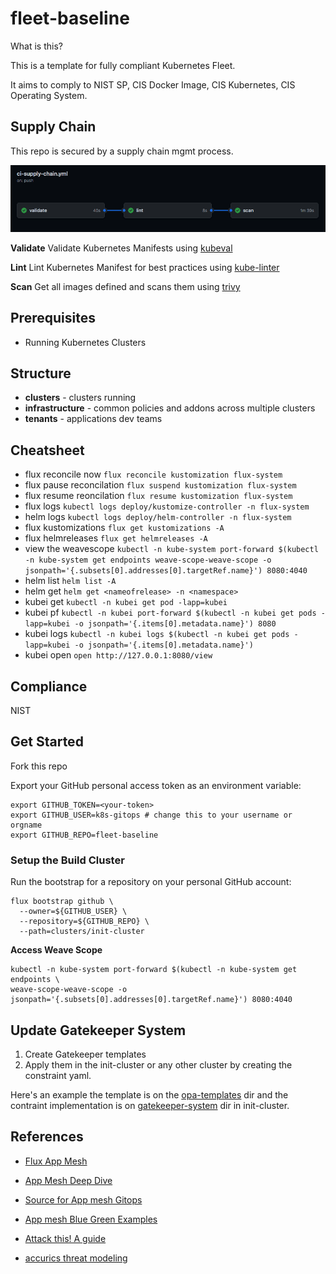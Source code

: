 # fleet-baseline

What is this?

This is a template for fully compliant Kubernetes Fleet.

It aims to comply to NIST SP, CIS Docker Image, CIS Kubernetes, CIS Operating System.

## Supply Chain

This repo is secured by a supply chain mgmt process.

![Supply Chain Image](https://raw.githubusercontent.com/k8s-gitops/fleet-baseline/main/supply-chain.png)

**Validate**
Validate Kubernetes Manifests using [kubeval]

**Lint**
Lint Kubernetes Manifest for best practices using [kube-linter]

**Scan**
Get all images defined and scans them using [trivy]

## Prerequisites

* Running Kubernetes Clusters
## Structure

* **clusters** - clusters running
* **infrastructure** - common policies and addons across multiple clusters
* **tenants** - applications dev teams

## Cheatsheet

* flux reconcile now `flux reconcile kustomization flux-system`
* flux pause reconcilation `flux suspend kustomization flux-system`
* flux resume reoncilation `flux resume kustomization flux-system`
* flux logs `kubectl logs deploy/kustomize-controller -n flux-system`
* helm logs `kubectl logs deploy/helm-controller -n flux-system`
* flux kustomizations `flux get kustomizations -A`
* flux helmreleases `flux get helmreleases -A`
* view the weavescope `kubectl -n kube-system port-forward $(kubectl -n kube-system get endpoints weave-scope-weave-scope -o jsonpath='{.subsets[0].addresses[0].targetRef.name}') 8080:4040`
* helm list `helm list -A`
* helm get  `helm get <nameofrelease> -n <namespace>`
* kubei get `kubectl -n kubei get pod -lapp=kubei`
* kubei pf `kubectl -n kubei port-forward $(kubectl -n kubei get pods -lapp=kubei -o jsonpath='{.items[0].metadata.name}') 8080`
* kubei logs `kubectl -n kubei logs $(kubectl -n kubei get pods -lapp=kubei -o jsonpath='{.items[0].metadata.name}')`
* kubei open `open http://127.0.0.1:8080/view`



## Compliance

NIST


## Get Started

Fork this repo

Export your GitHub personal access token as an environment variable:


```
export GITHUB_TOKEN=<your-token>
export GITHUB_USER=k8s-gitops # change this to your username or orgname
export GITHUB_REPO=fleet-baseline
```

### Setup the Build Cluster
Run the bootstrap for a repository on your personal GitHub account:

```
flux bootstrap github \
  --owner=${GITHUB_USER} \
  --repository=${GITHUB_REPO} \
  --path=clusters/init-cluster
```

**Access Weave Scope**
```
kubectl -n kube-system port-forward $(kubectl -n kube-system get endpoints \
weave-scope-weave-scope -o jsonpath='{.subsets[0].addresses[0].targetRef.name}') 8080:4040
```

## Update Gatekeeper System

1. Create Gatekeeper templates
2. Apply them in the init-cluster or any other cluster by creating the constraint yaml.

Here's an example the template is on the [opa-templates](https://github.com/k8s-gitops/fleet-baseline/blob/main/infrastructure/opa-templates/constraint-template.yaml) dir and the contraint implementation is on [gatekeeper-system](https://github.com/k8s-gitops/fleet-baseline/blob/main/clusters/init-cluster/gatekeeper-system/allow-registry/constraint.yaml) dir in init-cluster.

## References
* [Flux App Mesh](https://www.youtube.com/watch?v=cB7iXeNLteE&t=2s&ab_channel=Weaveworks%2CInc.)
* [App Mesh Deep Dive](https://www.youtube.com/watch?v=FUpRWlTXDP8&ab_channel=AWSOnlineTechTalks)
* [Source for App mesh Gitops](https://github.com/k8s-gitops/k8s-appmesh)
* [App mesh Blue Green Examples](https://github.com/aws/aws-app-mesh-examples)



* [Attack this! A guide](https://medium.com/faun/attacking-kubernetes-clusters-using-the-kubelet-api-abafc36126ca)
* [accurics threat modeling](https://www.youtube.com/watch?v=fup0hCk46XE&t=5s&ab_channel=Accurics)

[kubeval]: https://www.kubeval.com/#full-usage-instructions
[kube-linter]: https://docs.kubelinter.io/#/
[trivy]: https://github.com/aquasecurity/trivy
